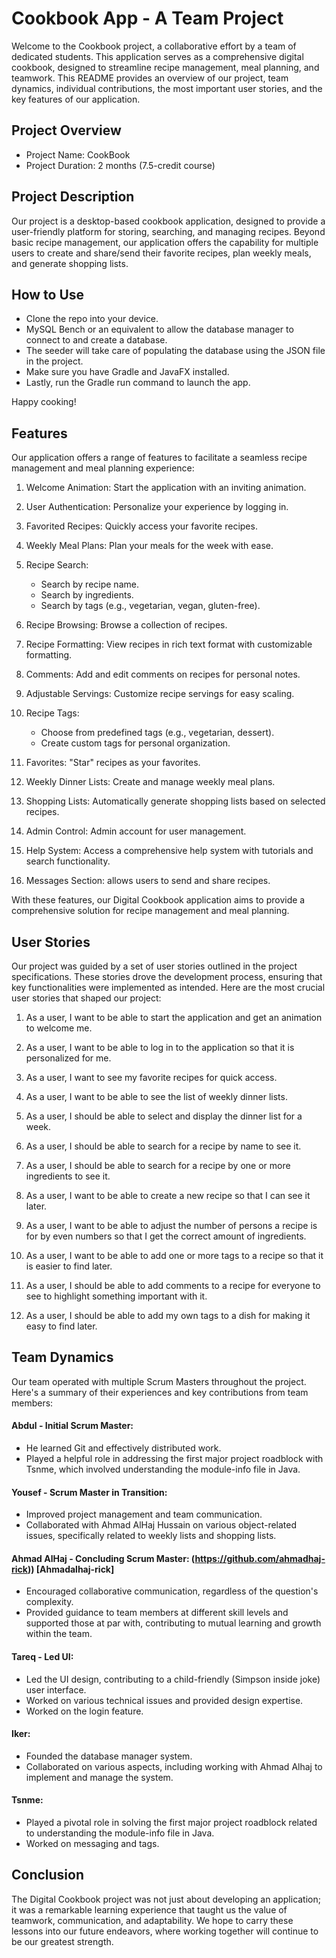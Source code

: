 # Cookbook App - A Team Project

Welcome to the Cookbook project, a collaborative effort by a team of dedicated students. This application serves as a comprehensive digital cookbook, designed to streamline recipe management, meal planning, and teamwork. This README provides an overview of our project, team dynamics, individual contributions, the most important user stories, and the key features of our application.

## Project Overview
- Project Name: CookBook
- Project Duration: 2 months (7.5-credit course)

## Project Description
Our project is a desktop-based cookbook application, designed to provide a user-friendly platform for storing, searching, and managing recipes. Beyond basic recipe management, our application offers the capability for multiple users to create and share/send their favorite recipes, plan weekly meals, and generate shopping lists.

## How to Use
- Clone the repo into your device.
- MySQL Bench or an equivalent to allow the database manager to connect to and create a database.
- The seeder will take care of populating the database using the JSON file in the project.
- Make sure you have Gradle and JavaFX installed.
- Lastly, run the Gradle run command to launch the app.

Happy cooking!
## Features
Our application offers a range of features to facilitate a seamless recipe management and meal planning experience:

1. Welcome Animation: Start the application with an inviting animation.

2. User Authentication: Personalize your experience by logging in.

3. Favorited Recipes: Quickly access your favorite recipes.

4. Weekly Meal Plans: Plan your meals for the week with ease.

5. Recipe Search:
   - Search by recipe name.
   - Search by ingredients.
   - Search by tags (e.g., vegetarian, vegan, gluten-free).

6. Recipe Browsing: Browse a collection of recipes.

7. Recipe Formatting: View recipes in rich text format with customizable formatting.

8. Comments: Add and edit comments on recipes for personal notes.

9. Adjustable Servings: Customize recipe servings for easy scaling.

10. Recipe Tags:
    - Choose from predefined tags (e.g., vegetarian, dessert).
    - Create custom tags for personal organization.

11. Favorites: "Star" recipes as your favorites.

12. Weekly Dinner Lists: Create and manage weekly meal plans.

13. Shopping Lists: Automatically generate shopping lists based on selected recipes.

14. Admin Control: Admin account for user management.

15. Help System: Access a comprehensive help system with tutorials and search functionality.

16. Messages Section: allows users to send and share recipes.

With these features, our Digital Cookbook application aims to provide a comprehensive solution for recipe management and meal planning.
## User Stories
Our project was guided by a set of user stories outlined in the project specifications. These stories drove the development process, ensuring that key functionalities were implemented as intended. Here are the most crucial user stories that shaped our project:

1. As a user, I want to be able to start the application and get an animation to welcome me.

2. As a user, I want to be able to log in to the application so that it is personalized for me.

3. As a user, I want to see my favorite recipes for quick access.

4. As a user, I want to be able to see the list of weekly dinner lists.

5. As a user, I should be able to select and display the dinner list for a week.

6. As a user, I should be able to search for a recipe by name to see it.

7. As a user, I should be able to search for a recipe by one or more ingredients to see it.

8. As a user, I want to be able to create a new recipe so that I can see it later.

9. As a user, I want to be able to adjust the number of persons a recipe is for by even numbers so that I get the correct amount of ingredients.

10. As a user, I want to be able to add one or more tags to a recipe so that it is easier to find later.

11. As a user, I should be able to add comments to a recipe for everyone to see to highlight something important with it.

12. As a user, I should be able to add my own tags to a dish for making it easy to find later.
## Team Dynamics
Our team operated with multiple Scrum Masters throughout the project. Here's a summary of their experiences and key contributions from team members:

#### Abdul - Initial Scrum Master:
- He learned Git and effectively distributed work.
- Played a helpful role in addressing the first major project roadblock with Tsnme, which involved understanding the module-info file in Java.

#### Yousef - Scrum Master in Transition:
- Improved project management and team communication.
- Collaborated with Ahmad AlHaj Hussain on various object-related issues, specifically related to weekly lists and shopping lists.

#### Ahmad AlHaj - Concluding Scrum Master: (https://github.com/ahmadhaj-rick)) [Ahmadalhaj-rick]

- Encouraged collaborative communication, regardless of the question's complexity.
- Provided guidance to team members at different skill levels and supported those at par with, contributing to mutual learning and growth within the team.

#### Tareq - Led UI:
- Led the UI design, contributing to a child-friendly (Simpson inside joke) user interface.
- Worked on various technical issues and provided design expertise.
- Worked on the login feature.

#### Iker:
- Founded the database manager system.
- Collaborated on various aspects, including working with Ahmad Alhaj to implement and manage the system.

#### Tsnme:
- Played a pivotal role in solving the first major project roadblock related to understanding the module-info file in Java.
- Worked on messaging and tags.

## Conclusion
The Digital Cookbook project was not just about developing an application; it was a remarkable learning experience that taught us the value of teamwork, communication, and adaptability. We hope to carry these lessons into our future endeavors, where working together will continue to be our greatest strength.
